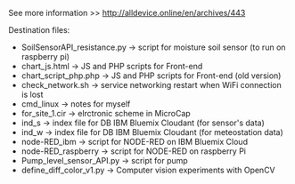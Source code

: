 See more information >> http://alldevice.online/en/archives/443


Destination files:
- SoilSensorAPI_resistance.py -> script for moisture soil sensor (to run on raspberry pi)
- chart_js.html -> JS and PHP scripts for Front-end
- chart_script_php.php -> JS and PHP scripts for Front-end (old version)
- check_network.sh -> service networking restart when WiFi connection is lost
- cmd_linux -> notes for myself
- for_site_1.cir -> elrctronic scheme in MicroCap
- ind_s -> index file for DB IBM Bluemix Cloudant (for sensor's data)
- ind_w -> index file for DB IBM Bluemix Cloudant (for meteostation data)
- node-RED_ibm -> script for NODE-RED on IBM Bluemix Cloud
- node-RED_raspberry -> script for NODE-RED on raspberry Pi
- Pump_level_sensor_API.py -> script for pump
- define_diff_color_v1.py -> Computer vision experiments with OpenCV
